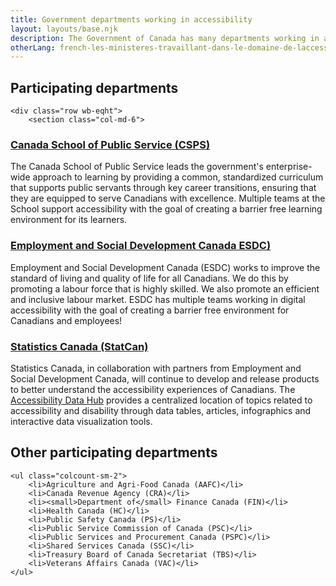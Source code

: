 ```yaml
---
title: Government departments working in accessibility
layout: layouts/base.njk
description: The Government of Canada has many departments working in all areas of accessibility. The departments listed on this page contribute to this site.
otherLang: french-les-ministeres-travaillant-dans-le-domaine-de-laccessibilite
---
```


Participating departments
-------------------------
	<div class="row wb-eqht">
		<section class="col-md-6">
### [Canada School of Public Service (CSPS)](./csps/)
The Canada School of Public Service leads the government's enterprise-wide approach to learning by providing a common, standardized curriculum that supports public servants through key career transitions, ensuring that they are equipped to serve Canadians with excellence. Multiple teams at the School support accessibility with the goal of creating a barrier free learning environment for its learners.
		</section>
		<section class="col-md-6">
### [Employment and Social Development Canada ESDC)](./esdc)
Employment and Social Development Canada (ESDC) works to improve the standard of living and quality of life for all Canadians. We do this by promoting a labour force that is highly skilled. We also promote an efficient and inclusive labour market. ESDC has multiple teams working in digital accessibility with the goal of creating a barrier free environment for Canadians and employees!
		</section>
		<section class="col-md-6">
### [Statistics Canada (StatCan)](./statcan)
Statistics Canada, in collaboration with partners from Employment and Social Development Canada, will continue to develop and release products to better understand the accessibility experiences of Canadians. The [Accessibility Data Hub](https://www.statcan.gc.ca/en/topics-start/accessibility) provides a centralized location of topics related to accessibility and disability through data tables, articles, infographics and interactive data visualization tools.
		</section>
	</div>

Other participating departments
-------------------------------
	<ul class="colcount-sm-2">
		<li>Agriculture and Agri-Food Canada (AAFC)</li>
		<li>Canada Revenue Agency (CRA)</li>
		<li><small>Department of</small> Finance Canada (FIN)</li>
		<li>Health Canada (HC)</li>
		<li>Public Safety Canada (PS)</li>
		<li>Public Service Commission of Canada (PSC)</li>
		<li>Public Services and Procurement Canada (PSPC)</li>
		<li>Shared Services Canada (SSC)</li>
		<li>Treasury Board of Canada Secretariat (TBS)</li>
		<li>Veterans Affairs Canada (VAC)</li>
	</ul>

